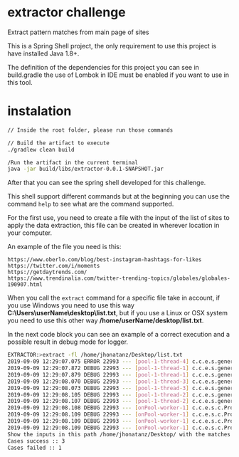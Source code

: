 # extractor challenge
Extract pattern matches from main page of sites

This is a Spring Shell project, the only requirement to use this project 
is have installed Java 1.8+.

The definition of the dependencies for this project you can see in build.gradle 
the use of Lombok in IDE must be enabled if you want to use in this tool.

# instalation

```bash
// Inside the root folder, please run those commands

// Build the artifact to execute
./gradlew clean build

/Run the artifact in the current terminal
java -jar build/libs/extractor-0.0.1-SNAPSHOT.jar
```

After that you can see the spring shell developed for this challenge.

This shell support different commands but at the beginning you can use 
the command `help` to see what are the command supported.

For the first use, you need to create a file with the input of the list of sites 
to apply the data extraction, this file can be created in wherever location in your 
computer.

An example of the file you need is this:
```vi
https://www.oberlo.com/blog/best-instagram-hashtags-for-likes
https://twitter.com/i/moments
https://getdaytrends.com/
https://www.trendinalia.com/twitter-trending-topics/globales/globales-190907.html
```

When you call the `extract` command for a specific file take in account, if you use 
Windows you need to use this way **C:\\Users\\userName\\desktop\\list.txt**, but 
if you use a Linux or OSX system you need to use this other way 
**/home/userName/desktop/list.txt**.

In the next code block you can see an example of a correct execution and a possible 
result in debug mode for logger.
```bash
EXTRACTOR:>extract -fl /home/jhonatanz/Desktop/list.txt
2019-09-09 12:29:07.075 ERROR 22993 --- [pool-1-thread-4] c.c.e.s.generator.HashTagGenerator       : Illegal character in path at index 81: https://www.trendinalia.com/twitter-trending-topics/globales/globales-190907.html<Paste> is an unknown host 
2019-09-09 12:29:07.872 DEBUG 22993 --- [pool-1-thread-1] c.c.e.s.generator.HashTagGenerator       : site: https://www.oberlo.com/blog/best-instagram-hashtags-for-likes - length: 40382 
2019-09-09 12:29:07.879 DEBUG 22993 --- [pool-1-thread-1] c.c.e.s.generator.HashTagGenerator       : 193 matches found in url https://www.oberlo.com/blog/best-instagram-hashtags-for-likes 
2019-09-09 12:29:08.070 DEBUG 22993 --- [pool-1-thread-3] c.c.e.s.generator.HashTagGenerator       : site: https://getdaytrends.com/ - length: 15050 
2019-09-09 12:29:08.073 DEBUG 22993 --- [pool-1-thread-3] c.c.e.s.generator.HashTagGenerator       : 25 matches found in url https://getdaytrends.com/ 
2019-09-09 12:29:08.105 DEBUG 22993 --- [pool-1-thread-2] c.c.e.s.generator.HashTagGenerator       : site: https://twitter.com/i/moments - length: 22244 
2019-09-09 12:29:08.107 DEBUG 22993 --- [pool-1-thread-2] c.c.e.s.generator.HashTagGenerator       : 0 matches found in url https://twitter.com/i/moments 
2019-09-09 12:29:08.108 DEBUG 22993 --- [onPool-worker-1] c.c.e.s.c.ProcessParallelManager         : https://www.oberlo.com/blog/best-instagram-hashtags-for-likes 
2019-09-09 12:29:08.109 DEBUG 22993 --- [onPool-worker-1] c.c.e.s.c.ProcessParallelManager         : https://twitter.com/i/moments 
2019-09-09 12:29:08.109 DEBUG 22993 --- [onPool-worker-1] c.c.e.s.c.ProcessParallelManager         : https://getdaytrends.com/ 
2019-09-09 12:29:08.109 DEBUG 22993 --- [onPool-worker-1] c.c.e.s.c.ProcessParallelManager         : https://www.trendinalia.com/twitter-trending-topics/globales/globales-190907.html<Paste> 
Show the inputs in this path /home/jhonatanz/Desktop/ with the matches found in all sites 
Cases success :: 3 
Cases failed :: 1 
```
